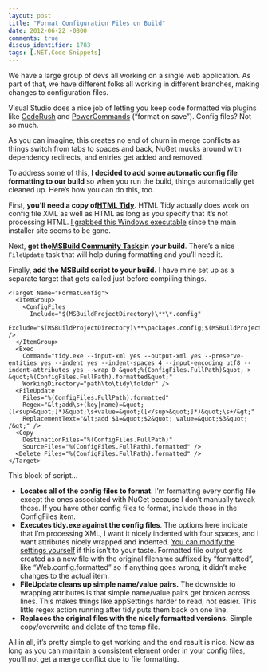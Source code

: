 ```yaml
---
layout: post
title: "Format Configuration Files on Build"
date: 2012-06-22 -0800
comments: true
disqus_identifier: 1783
tags: [.NET,Code Snippets]
---
```

We have a large group of devs all working on a single web application.
As part of that, we have different folks all working in different
branches, making changes to configuration files.

Visual Studio does a nice job of letting you keep code formatted via
plugins like
[CodeRush](http://www.devexpress.com/Products/Visual_Studio_Add-in/Coding_Assistance/)
and
[PowerCommands](http://visualstudiogallery.msdn.microsoft.com/e5f41ad9-4edc-4912-bca3-91147db95b99)
(“format on save”). Config files? Not so much.

As you can imagine, this creates no end of churn in merge conflicts as
things switch from tabs to spaces and back, NuGet mucks around with
dependency redirects, and entries get added and removed.

To address some of this, **I decided to add some automatic config file
formatting to our build** so when you run the build, things
automatically get cleaned up. Here’s how you can do this, too.

First, **you’ll need a copy of**[**HTML
Tidy**](http://tidy.sourceforge.net/). HTML Tidy actually does work on
config file XML as well as HTML as long as you specify that it’s not
processing HTML. [I grabbed this Windows
executable](http://www.paehl.com/open_source/?HTML_Tidy_for_Windows)
since the main installer site seems to be gone.

Next, **get the**[**MSBuild Community
Tasks**](https://github.com/loresoft/msbuildtasks)**in your build**.
There’s a nice `FileUpdate` task that will help during formatting and
you’ll need it.

Finally, **add the MSBuild script to your build.** I have mine set up as
a separate target that gets called just before compiling things.

    <Target Name="FormatConfig">
      <ItemGroup>
        <ConfigFiles
          Include="$(MSBuildProjectDirectory)\**\*.config"
          Exclude="$(MSBuildProjectDirectory)\**\packages.config;$(MSBuildProjectDirectory)\**\NuGet.config;$(MSBuildProjectDirectory)\**\repositories.config" />
      </ItemGroup>
      <Exec
        Command="tidy.exe --input-xml yes --output-xml yes --preserve-entities yes --indent yes --indent-spaces 4 --input-encoding utf8 --indent-attributes yes --wrap 0 &quot;%(ConfigFiles.FullPath)&quot; > &quot;%(ConfigFiles.FullPath).formatted&quot;"
        WorkingDirectory="path\to\tidy\folder" />
      <FileUpdate
        Files="%(ConfigFiles.FullPath).formatted"
        Regex="&lt;add\s+(key|name)=&quot;([<sup>&quot;]*)&quot;\s+value=&quot;([</sup>&quot;]*)&quot;\s+/&gt;"
        ReplacementText="&lt;add $1=&quot;$2&quot; value=&quot;$3&quot; /&gt;" />
      <Copy
        DestinationFiles="%(ConfigFiles.FullPath)"
        SourceFiles="%(ConfigFiles.FullPath).formatted" />
      <Delete Files="%(ConfigFiles.FullPath).formatted" />
    </Target>

This block of script…

-   **Locates all of the config files to format**. I’m formatting every
    config file except the ones associated with NuGet because I don’t
    manually tweak those. If you have other config files to format,
    include those in the ConfigFiles item.
-   **Executes tidy.exe against the config files**. The options here
    indicate that I’m processing XML, I want it nicely indented with
    four spaces, and I want attributes nicely wrapped and indented. [You
    can modify the settings
    yourself](http://tidy.sourceforge.net/docs/quickref.html) if this
    isn’t to your taste. Formatted file output gets created as a new
    file with the original filename suffixed by “formatted”, like
    “Web.config.formatted” so if anything goes wrong, it didn’t make
    changes to the actual item.
-   **FileUpdate cleans up simple name/value pairs.** The downside to
    wrapping attributes is that simple name/value pairs get broken
    across lines. This makes things like appSettings harder to read, not
    easier. This little regex action running after tidy puts them back
    on one line.
-   **Replaces the original files with the nicely formatted versions.**
    Simple copy/overwrite and delete of the temp file.

All in all, it’s pretty simple to get working and the end result is
nice. Now as long as you can maintain a consistent element order in your
config files, you’ll not get a merge conflict due to file formatting.


